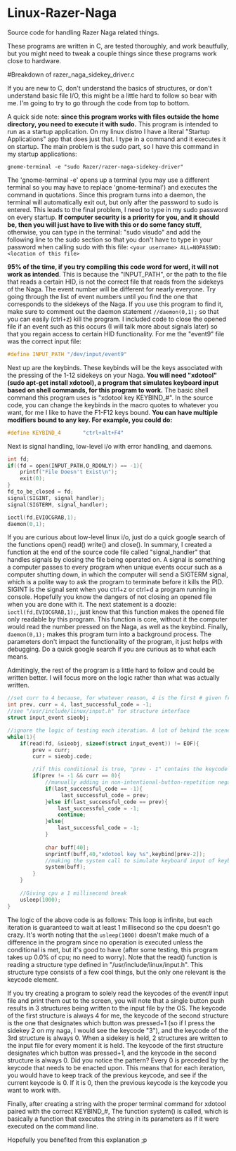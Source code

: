 # Linux-Razer-Naga
Source code for handling Razer Naga related things. 

These programs are written in C, are tested thoroughly, and work beautfully, but you might need to tweak a couple things since these programs work close to hardware.



#Breakdown of razer_naga_sidekey_driver.c 

If you are new to C, don't understand the basics of structures, or don't understand basic file I/O, this might be a little hard to follow so bear with me. I'm going to try to go through the code from top to bottom.

A quick side note: **since this program works with files outside the home directory, you need to execute it with sudo.** This program is intended to run as a startup application. On my linux distro I have a literal "Startup Applications" app that does just that. I type in a command and it executes it on startup. The main problem is the sudo part, so I have this command in my startup applications: 
```
gnome-terminal -e "sudo Razer/razer-naga-sidekey-driver"
```
The 'gnome-terminal -e' opens up a terminal (you may use a different terminal so you may have to replace 'gnome-terminal') and executes the command in quotations. Since this program turns into a daemon, the terminal will automatically exit out, but only after the password to sudo is entered. This leads to the final problem, I need to type in my sudo password on every startup. **If computer security is a priority for you, and it should be, then you will just have to live with this or do some fancy stuff**, otherwise, you can type in the terminal: "sudo visudo" and add the following line to the sudo section so that you don't have to type in your password when calling sudo with this file: ``` <your username> ALL=NOPASSWD: <location of this file> ```

**95% of the time, if you try compiling this code word for word, it will not work as intended**. This is because the "INPUT_PATH", or the path to the file that reads a certain HID, is not the correct file that reads from the sidekeys of the Naga. The event number will be different for nearly everyone. Try going through the list of event numbers until you find the one that corresponds to the sidekeys of the Naga. If you use this program to find it, make sure to comment out the daemon statement ```//daemon(0,1);``` so that you can easily (ctrl+z) kill the program. I included code to close the opened file if an event such as this occurs (I will talk more about signals later) so that you regain access to certain HID functionality. For me the "event9" file was the correct input file: 
```c
#define INPUT_PATH "/dev/input/event9"
```

Next up are the keybinds. These keybinds will be the keys associated with the pressing of the 1-12 sidekeys on your Naga. **You will need "xdotool" (sudo apt-get install xdotool), a program that simulates keyboard input based on shell commands, for this program to work.** The basic shell command this program uses is "xdotool key KEYBIND_#". In the source code, you can change the keybinds in the macro quotes to whatever you want, for me I like to have the F1-F12 keys bound. **You can have multiple modifiers bound to any key. For example, you could do:**
```c
#define KEYBIND_4       "ctrl+alt+F4"
```

Next is signal handling, low-level i/o with error handling, and daemons.
```c
int fd;
if((fd = open(INPUT_PATH,O_RDONLY)) == -1){
    printf("File Doesn't Exist\n");
    exit(0);
}
fd_to_be_closed = fd;
signal(SIGINT, signal_handler);
signal(SIGTERM, signal_handler);

ioctl(fd,EVIOCGRAB,1);
daemon(0,1);
```
If you are curious about low-level linux i/o, just do a quick google search of the functions open() read() write() and close(). In summary, I created a function at the end of the source code file called "signal_handler" that handles signals by closing the file being operated on. A signal is something a computer passes to every program when unique events occur such as a computer shutting down, in which the computer will send a SIGTERM signal, which is a polite way to ask the program to terminate before it kills the PID. SIGINT is the signal sent when you ctrl+z or ctrl+d a program running in console. Hopefully you know the dangers of not closing an opened file when you are done with it. The next statement is a doozie: ```ioctl(fd,EVIOCGRAB,1);```, just know that this function makes the opened file only readable by this program. This function is core, without it the computer would read the number pressed on the Naga, as well as the keybind. Finally, ```daemon(0,1);``` makes this program turn into a background process. The parameters don't impact the functionality of the program, it just helps with debugging. Do a quick google search if you are curious as to what each means.

Admitingly, the rest of the program is a little hard to follow and could be written better. I will focus more on the logic rather than what was actually written.
```c
//set curr to 4 because, for whatever reason, 4 is the first # given from keycode (doesn't have any relevance here)
int prev, curr = 4, last_successful_code = -1;
//see "/usr/include/linux/input.h" for structure interface
struct input_event sieobj;

//ignore the logic of testing each iteration. A lot of behind the scenes tweaking went in to make this work
while(1){
    if(read(fd, &sieobj, sizeof(struct input_event)) != EOF){
        prev = curr;
        curr = sieobj.code;

        //if this conditional is true, "prev - 1" contains the keycode to be enacted upon
        if(prev != -1 && curr == 0){
            //manually adding in non-intentional-button-repetition negation
            if(last_successful_code == -1){
                 last_successful_code = prev;
            }else if(last_successful_code == prev){
                last_successful_code = -1;
                continue;
            }else{
                last_successful_code = -1;
            }
            
            char buff[40];
            snprintf(buff,40,"xdotool key %s",keybind[prev-2]);
            //making the system call to simulate keyboard input of keybinds 
            system(buff);
        }
    }
    
    //Giving cpu a 1 millisecond break
    usleep(1000);
}
```
The logic of the above code is as follows: This loop is infinite, but each iteration is guaranteed to wait at least 1 millisecond so the cpu doesn't go crazy. It's worth noting that the ```usleep(1000)``` doesn't make much of a difference in the program since no operation is executed unless the conditional is met, but it's good to have (after some testing, this program takes up 0.0% of cpu; no need to worry). Note that the read() function is reading a structure type defined in "/usr/include/linux/input.h". This structure type consists of a few cool things, but the only one relevant is the keycode element. 

If you try creating a program to solely read the keycodes of the event# input file and print them out to the screen, you will note that a single button push results in 3 structures being written to the input file by the OS. The keycode of the first structure is always 4 for me, the keycode of the second structure is the one that designates which button was pressed+1 (so if I press the sidekey 2 on my naga, I would see the keycode "3"), and the keycode of the 3rd structure is always 0. When a sidekey is held, 2 structures are written to the input file for every moment it is held. The keycode of the first structure designates which button was pressed+1, and the keycode in the second structure is always 0. Did you notice the pattern? Every 0 is preceded by the keycode that needs to be enacted upon. This means that for each iteration, you would have to keep track of the previous keycode, and see if the current keycode is 0. If it is 0, then the previous keycode is the keycode you want to work with. 

Finally, after creating a string with the proper terminal command for xdotool paired with the correct KEYBIND_#, The function system() is called, which is basically a function that executes the string in its parameters as if it were executed on the command line.

Hopefully you benefited from this explanation ;p
